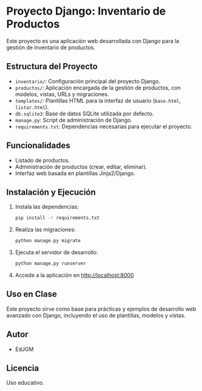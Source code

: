 # Proyecto Django: Inventario de Productos

Este proyecto es una aplicación web desarrollada con Django para la gestión de inventario de productos.

## Estructura del Proyecto

- `inventario/`: Configuración principal del proyecto Django.
- `productos/`: Aplicación encargada de la gestión de productos, con modelos, vistas, URLs y migraciones.
- `templates/`: Plantillas HTML para la interfaz de usuario (`base.html`, `listar.html`).
- `db.sqlite3`: Base de datos SQLite utilizada por defecto.
- `manage.py`: Script de administración de Django.
- `requirements.txt`: Dependencias necesarias para ejecutar el proyecto.

## Funcionalidades
- Listado de productos.
- Administración de productos (crear, editar, eliminar).
- Interfaz web basada en plantillas Jinja2/Django.

## Instalación y Ejecución
1. Instala las dependencias:
   ```bash
   pip install -r requirements.txt
   ```
2. Realiza las migraciones:
   ```bash
   python manage.py migrate
   ```
3. Ejecuta el servidor de desarrollo:
   ```bash
   python manage.py runserver
   ```
4. Accede a la aplicación en [http://localhost:8000](http://localhost:8000)

## Uso en Clase
Este proyecto sirve como base para prácticas y ejemplos de desarrollo web avanzado con Django, incluyendo el uso de plantillas, modelos y vistas.

## Autor
- EdJGM

## Licencia
Uso educativo.
